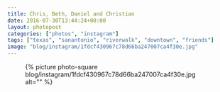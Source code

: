 ```yaml
---
title: Chris, Beth, Daniel and Christian
date: 2016-07-30T13:44:24+00:00
layout: photopost
categories: ["photos", "instagram"]
tags: ["texas", "sanantonio", "riverwalk", "downtown", "friends"]
image: "blog/instagram/1fdcf430967c78d66ba247007ca4f30e.jpg"
---
```


<figure class="photo photo--square">
  {% picture photo-square blog/instagram/1fdcf430967c78d66ba247007ca4f30e.jpg alt="" %}
</figure>


